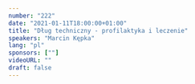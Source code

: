 ```yaml
---
number: "222"
date: "2021-01-11T18:00:00+01:00"
title: "Dług techniczny - profilaktyka i leczenie"
speakers: "Marcin Kępka"
lang: "pl"
sponsors: [""]
videoURL: ""
draft: false
---
```


